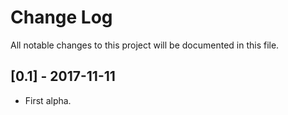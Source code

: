 # Change Log
All notable changes to this project will be documented in this file.

## [0.1] - 2017-11-11
- First alpha.
